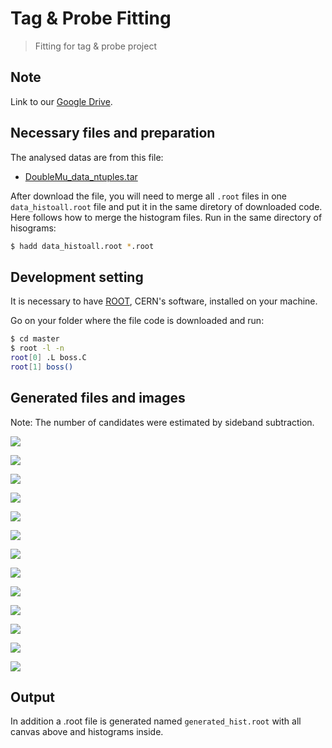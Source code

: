 # Tag & Probe Fitting

> Fitting for tag &amp; probe project

## Note

Link to our [Google Drive](https://drive.google.com/drive/folders/1KZ0OyHnHObX_z6l_ZQ3LN4n7lWHzJ9Fy).

## Necessary files and preparation

The analysed datas are from this file:
* [DoubleMu_data_ntuples.tar](https://drive.google.com/file/d/1z4oNmr3Vcv2JOtH-iBxXOFuWCd4llTNe/view?usp=sharing)

After download the file, you will need to merge all `.root` files  in one `data_histoall.root` file and put it in the same diretory of downloaded code. Here follows how to merge the histogram files. Run in the same directory of hisograms:

```sh
$ hadd data_histoall.root *.root
```

## Development setting

It is necessary to have [ROOT](https://root.cern.ch/root/html534/guides/users-guide/InstallandBuild.html), CERN's software, installed on your machine.

Go on your folder where the file code is downloaded and run:

```sh
$ cd master
$ root -l -n
root[0] .L boss.C
root[1] boss()
```

## Generated files and images

Note: The number of candidates were estimated by sideband subtraction.

![](InvariantMassAll.png)

![](PtProbe.png)

![](PtTag.png)

![](EtaProbe.png)

![](EtaTag.png)

![](PhiProbe.png)

![](PhiTag.png)

![](PtProbe_Efficiency.png)

![](PtTag_Efficiency.png)

![](EtaProbe_Efficiency.png)

![](EtaTag_Efficiency.png)

![](PhiProbe_Efficiency.png)

![](PhiTag_Efficiency.png)

## Output
In addition a .root file is generated named `generated_hist.root` with all canvas above and histograms inside.
